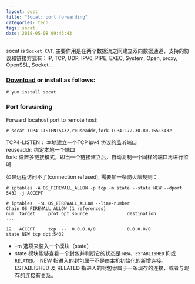 ```yaml
---
layout: post
title: "Socat: port forwarding"
categories: tech
tags: socat
date: 2018-05-08 09:43:43
---
```


socat is `Socket CAT`, 主要作用是在两个数据流之间建立双向数据通道，支持的协议和链接方式有：IP, TCP, UDP, IPV6, PIPE, EXEC, System, Open, proxy, OpenSSL, Socket...  

### [Download](http://www.dest-unreach.org/socat/download/) or install as follows:

```
# yum install socat

```

### Port forwarding

Forward locahost port to remote host:

```
# socat TCP4-LISTEN:5432,reuseaddr,fork TCP4:172.30.80.155:5432
```

TCP4-LISTEN： 本地建立一个TCP ipv4 协议的监听端口  
reuseaddr: 绑定本地一个端口  
fork: 设置多链接模式，即当一个链接建立后，自动复制一个同样的端口再进行监听. 

如果远程访问不了(connection refused), 需要加一条防火墙规则：
```
# iptables -A OS_FIREWALL_ALLOW -p tcp -m state --state NEW --dport 5432 -j ACCEPT

# iptables  -nL OS_FIREWALL_ALLOW --line-number
Chain OS_FIREWALL_ALLOW (1 references)
num  target     prot opt source               destination         
...

12   ACCEPT     tcp  --  0.0.0.0/0            0.0.0.0/0            state NEW tcp dpt:5432
```

* -m 选项来装入一个模块（state）  
* state 模块能够查看一个封包并判断它的状态是 `NEW`、`ESTABLISHED` 抑或 `RELATED`。 NEW 指进入的封包属于不是由主机初始化的新增连接。
  ESTABLISHED 及 RELATED 指进入的封包隶属于一条现存的连接，或者与现存的连接有关系。